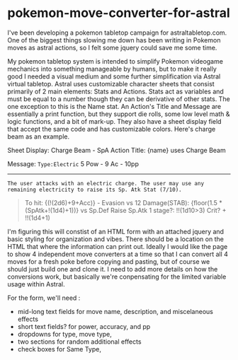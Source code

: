 # pokemon-move-converter-for-astral
I've been developing a pokemon tabletop campaign for astraltabletop.com. One of the biggest things slowing me down has been writing in Pokemon moves as astral actions, so I felt some jquery could save me some time.

My pokemon tabletop system is intended to simplify Pokemon videogame mechanics into something manageable by humans, but to make it really good I needed a visual medium and some further simplification via Astral virtual tabletop. Astral uses customizable character sheets that consist primarily of 2 main elements: Stats and Actions. Stats act as variables and must be equal to a number though they can be derivative of other stats. The one exception to this is the Name stat. An Action's Title and Message are essentially a print function, but they support die rolls, some low level math & logic functions, and a bit of mark-up. They also have a sheet display field that accept the same code and has customizable colors. Here's charge beam as an example.

Sheet Display: Charge Beam - SpA
Action Title: {name} uses Charge Beam

Message:
  `Type:Electric`
  5 Pow - 9 Ac - 10pp
  ___
  ```
  The user attacks with an electric charge. The user may use any remaining electricity to raise its Sp. Atk Stat (7/10).
  ```
  >To hit: {(!(2d6)+9+Acc)} - Evasion vs 12
  >Damage(STAB): {floor(1.5 * (SpAtk+!(1d4)+1))} vs Sp.Def
  >Raise Sp.Atk 1 stage?: !!(1d10>3)
  >Crit? + !!(1d4+1)


I'm figuring this will constist of an HTML form with an attached jquery and basic styling for organization and vibes. There should be a location on the HTML that where the information can print out. Ideally I would like the page to show 4 independent move converters at a time so that I can convert all 4 moves for a fresh poke before copying and pasting, but of course we should just build one and clone it.
I need to add more details on how the conversions work, but basically we're conpensating for the limited variable usage within Astral.

For the form, we'll need :
- mid-long text fields for move name, description, and miscelaneous effects
- short text fields? for power, accuracy, and pp
- dropdowns for type, move type,
- two sections for random additional effects
- check boxes for Same Type, 

